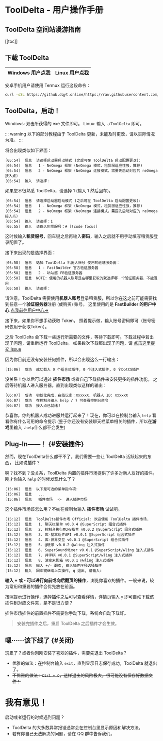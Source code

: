 # ToolDelta - 用户操作手册

## ToolDelta 空间站漫游指南

[[toc]]

## 下载 ToolDelta

| [Windows 用户点我](https://github.dqyt.online/https://github.com/ToolDelta/ToolDelta/releases/latest/download/ToolDelta-windows.exe) | [Linux 用户点我](https://github.dqyt.online/https://github.com/ToolDelta/ToolDelta/releases/latest/download/ToolDelta-linux) |
| -- | -- |

安卓手机用户请使用 Termux 运行这段命令：

```bash
curl -sSL https://github.dqyt.online/https://raw.githubusercontent.com/ToolDelta/ToolDelta/main/install.sh | bash
```

## ToolDelta，启动！

Windows: 双击所获得的 exe 文件即可。
Linux: 输入 `./ToolDelta` 即可。

::: warning
以下的部分教程由于 ToolDelta 更新，未能及时更改，请以实际情况为准。
:::


将会出现类似如下界面：
```
[05:54]  信息  请选择启动器启动模式 (之后可在 ToolDelta 启动配置更改):
[05:54]  信息   1 - NeOmega 框架 (NeOmega 模式，租赁服适应性强，推荐)
[05:54]  信息   2 - NeOmega 框架 (NeOmega 连接模式，需要先启动对应的 neOmega 接入点)
[05:54]  输入  请选择：
```
如果您不很熟悉 ToolDelta，请选择 1 (输入 1 然后回车)。

```
[05:54]  信息  请选择启动器启动模式 (之后可在 ToolDelta 启动配置更改):
[05:54]  信息   1 - NeOmega 框架 (NeOmega 模式，租赁服适应性强，推荐)
[05:54]  信息   2 - NeOmega 框架 (NeOmega 连接模式，需要先启动对应的 neOmega 接入点)
[05:54]  输入  请选择：1
[05:55]  输入  请输入租赁服号：# [!code focus]
```
这时候输入**租赁服号**，回车键之后再输入**密码**，输入之后就不用手动填写租赁服登录配置了。

接下来出现的是选择界面：
```
[05:58]  信息  选择 ToolDelta 机器人账号 使用的验证服务器：
[05:58]  信息   1 - FastBuilder 官方验证服务器
[05:58]  信息   2 - 咕咕酱 FB验证服务器
[05:58]  信息  NOTE: 使用的机器人账号是在哪里获取的就选择哪一个验证服务器，不能混用
[05:58]  输入  请选择：
```
请注意，ToolDelta 需要使用**机器人账号**登录租赁服，所以你在这之前可能需要找到任意一个**验证服务器**注册 (或购买) 账号。
这里使用的是 **FastBuilder 的用户中心** [点我前往用户中心→](https://user.fastbuilder.pro)

接下来，如果你不想手动获取 Token， 照着提示做，输入账号密码即可（账号密码仅用于获取Token）。

之后 ToolDelta 会下载一些运行所需要的文件，等待下载即可。下载过程中若出现了问题，请重新运行 ToolDelta。
如果数次下载都出现了问题，请 [点击这里提交 Issue](https://github.com/ToolDelta/ToolDelta/issues)

因为你目前还没有安装任何插件，所以会出现这么一行输出：
```
[15:06]  成功  成功载入 0 个组合式插件, 0 个注入式插件, 0 个DotCS插件
```

没关系！你以后可以通过 **插件市场** 或者自己下载插件来安装更多的插件功能。
之后等待机器人进入服务器，直到出现类似这样的输出：

```
[06:07]  成功  初始化完成，在线玩家：XxxxxX, 机器人 ID: XxxxxX
[06:07]  成功  在控制台输入 help / ? 可查看控制台命令
[06:07]  成功  接入点已就绪！
```
恭喜你，你的机器人成功进服并运行起来了！现在，你可以在控制台输入 `help` 看看你有什么可用的命令提示 (鉴于你还没有安装聊天栏菜单相关的插件，所以在**游戏**里输入 `.help`什么都不会发生)

## Plug-In——！ {#安装插件}

然而，现在ToolDelta什么都干不了。我们需要一些让 ToolDelta 活跃起来的东西， 比如说插件？

啊？找不到？没关系，ToolDelta 内置的插件市场提供了许多对新人友好的插件。刚才你输入 `help` 的时候发现什么了？
```
[15:06]  信息  以下是可选的菜单指令项:
[15:06]  信息   ...
[15:06]  信息   插件市场  ->  进入插件市场
```
这个插件市场该怎么用？不妨在控制台输入 **插件市场** 试试吧。
```
[15:12]  信息  ToolDelta插件市场 Official: 欢迎使用 ToolDelta 插件市场.
[15:12]  信息   1. 聊天栏菜单 v0.0.4 @SuperScript 组合式插件
[15:12]  信息   2. 控制台执行MCFB指令 v0.0.2 @SuperScript 组合式插件
[15:12]  信息   3. 库-基本组件API v0.0.1 @SuperScript 组合式插件
[15:12]  信息   4. 库-世界交互 v0.0.1 @SuperScript 组合式插件
[15:12]  信息   5. @玩家 v0.0.2 @wling 注入式插件
[15:12]  信息   6. SuperSoundMixer v0.0.1 @SuperScript/wling 注入式插件
[15:12]  信息   7. 井字棋 v0.0.1 @SuperScript/wling 注入式插件
[15:12]  信息   8. 清空末影箱 v0.0.1 @wling 注入式插件
[15:12]  信息  输入 +/- 翻页, 输入插件序号选择插件
[15:12]  输入  回车键继续上次操作, q 退出, 请输入:
```
**输入 + 或 - 可以进行向前或向后翻页的操作**，浏览你喜欢的插件。一般来说，较为常用和重要的插件会优先放在前面。

按照提示进行操作，选择插件之后可以查看详情，详情页输入 `y` 即可自动下载该插件到对应文件夹，是不是很方便？


插件市场插件的前置插件不需要你手动下载，系统会自动下载好。

> 安装完插件之后，重启 ToolDelta 之后插件才会生效。

## 嗯······该下线了 {#关闭}

玩累了？或者你刚刚安装了喜欢的插件，需要先退出 ToolDelta？

- 优雅的做法：在控制台输入 `exit`，直到显示日志保存成功，ToolDelta 就退出了。
- ~~不优雅的做法：`Ctrl + C`，这样退出的风险极大，很可能没有保存好数据文件！~~

# 我有意见！

启动或者运行的时候遇到问题？
 - ToolDelta 的大多数异常报错通常会在控制台里显示原因和解决方法。
 - 若有你自己无法解决的问题，请在 QQ 群中告诉我们。
